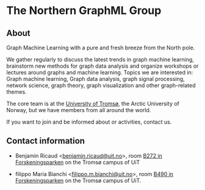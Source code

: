 # The Northern GraphML Group

## About

Graph Machine Learning with a pure and fresh breeze from the North pole.

We gather regularly to discuss the latest trends in graph machine learning, brainstorm new methods for graph data analysis and organize workshops or lectures around graphs and machine learning. Topics we are interested in: Graph machine learning, Graph data analysis, graph signal processing, network science, graph theory, graph visualization and other graph-related themes.

The core team is at the [University of Tromsø](https://en.uit.no/), the Arctic University of Norway, but we have members from all around the world.

If you want to join and be informed about or activities, contact us.

## Contact information

* Benjamin Ricaud <[benjamin.ricaud@uit.no](mailto:benjamin.ricaud@uit.no)>,  room [B272 in Forskeningsparken](https://use.mazemap.com/#v=1&config=uit&zlevel=2&center=18.987598,69.680524&zoom=18&sharepoitype=poi&sharepoi=825022&campusid=5) on the Tromsø campus of UiT

* filippo Maria Bianchi <[filippo.m.bianchi@uit.no](mailto:filippo.m.bianchi@uit.no)>, room [B490 in Forskeningsparken](https://use.mazemap.com/#v=1&zlevel=4&center=18.987371,69.680943&zoom=18&campusid=5&sharepoitype=poi&sharepoi=825410) on the Tromsø campus of UiT. 
